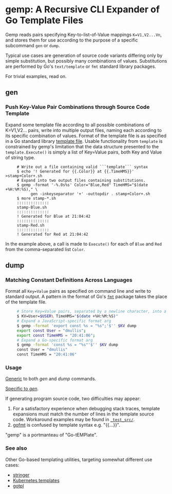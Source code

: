<!-- Copyright 2020 Donald Mullis. All rights reserved.
     https://github.github.com/gfm/
  -->


<!-- [Donald Mullis](https://github.com/dmullis)
 -->

# gemp: A Recursive CLI Expander of Go Template Files

Gemp reads pairs specifying Key-to-list-of-Value mappings ```K=V1,V2...Vn```,
and stores them for use according to the purpose of a specific subcommand
```gen``` or ```dump```.

Typical use cases are generation of source code variants differing only by simple substitution,
but possibly many combinations of values.
Substitutions are performed by Go's ```text/template``` or ```fmt``` standard library packages.

For trivial examples, read on.
## gen
### Push Key-Value Pair Combinations through Source Code Template

Expand some template file according to all possible combinations of K=V1,V2... pairs,
write into multiple output files, naming each according to its
specific combination of values.
Format of the template file is as
specified in a Go standard library [template file](https://golang.org/pkg/text/template).
Usable functionality from
```template```
is constrained by gemp's limitation that the data structure
presented to the
```template.Execute()```
is simply a list of Key=Value
pairs, both Key and Value of string type.

```
     # Write out a file containing valid ```template``` syntax
     $ echo '! Generated for {{.Color}} at {{.TimeHMS}}' >stamp+Color+.sh
     # Expand into two output files containing substitutions.
     $ gemp -format '-%.0s%s' Color="Blue,Red" TimeHMS="$(date +%H:%M:%S)," \
           gen -inkeyseparator '+' -outtopdir . stamp+Color+.sh
     $ more stamp-*.sh
     ::::::::::::::
     stamp-Blue.sh
     ::::::::::::::
     ! Generated for Blue at 21:04:42
     ::::::::::::::
     stamp-Red.sh
     ::::::::::::::
     ! Generated for Red at 21:04:42
```

In the example above, a call is made to ```Execute()``` for each
of ```Blue``` and ```Red``` from the comma-separated list ```Color```.

## dump
### Matching Constant Definitions Across Languages

Format all ```Key=Value``` pairs as specified on command line and write to standard output.
A pattern in the format of Go's [```fmt```](https://golang.org/pkg/fmt) package
takes the place of the template file.

```sh
     # Store Key=Value pairs, separated by a newline character, into a shell variable
     $ KV=User=$USER\ TimeHMS="$(date +%H:%M:%S)"
     # Expand a JavaScript-specific format arg
     $ gemp -format 'export const %s = "%s";'$'' $KV dump
     export const User = "dmullis";
     export const TimeHMS = "20:41:06";
     # Expand a Go-specific format arg
     $ gemp -format 'const %s = "%s"'$'' $KV dump
     const User = "dmullis"
     const TimeHMS = "20:41:06"
```
### Usage

[Generic](./doc/usage.md) to both *gen* and *dump* commands.

[Specific to *gen*](./doc/gen-usage.md).

If generating program source code, two difficulties may appear:
 1. For a satisfactory experience when debugging stack traces,
template expansions must match the number of lines in the template source code.
Workaround examples may be found in [```_test_src/```](./_test_src/).
 2. [gofmt](https://golang.org/cmd/gofmt/) is confused by template syntax e.g. "{{...}}".

"gemp" is a portmanteau of "Go-tEMPlate".

### See also

Other Go-based templating utilities, targeting somewhat different use cases:
 - [stringer](https://pkg.go.dev/golang.org/x/tools@v0.1.0/cmd/stringer)
 - [Kubernetes templates](https://pkg.go.dev/k8s.io/kubernetes/pkg/kubectl/util/templates)
 - [gotpl](https://github.com/tsg/gotpl)
